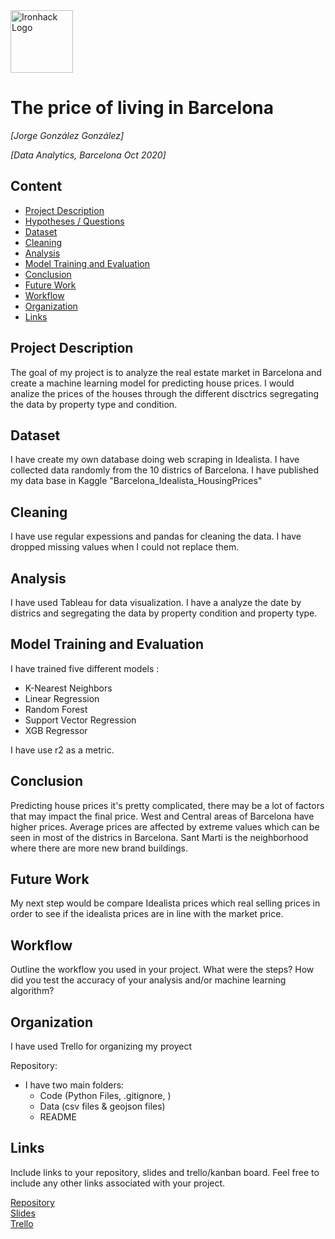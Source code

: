 <img src="https://bit.ly/2VnXWr2" alt="Ironhack Logo" width="100"/>

# The price of living in Barcelona
*[Jorge González González]*

*[Data Analytics, Barcelona Oct 2020]*

## Content
- [Project Description](#project-description)
- [Hypotheses / Questions](#hypotheses-questions)
- [Dataset](#dataset)
- [Cleaning](#cleaning)
- [Analysis](#analysis)
- [Model Training and Evaluation](#model-training-and-evaluation)
- [Conclusion](#conclusion)
- [Future Work](#future-work)
- [Workflow](#workflow)
- [Organization](#organization)
- [Links](#links)

## Project Description
The goal of my project is to analyze the real estate market in Barcelona and create a machine learning model for predicting house prices.
I would analize the prices of the houses through the different disctrics segregating the data by property type and condition.


## Dataset
I have create my own database doing web scraping in Idealista.
I have collected data randomly from the 10 districs of Barcelona.
I have published my data base in Kaggle "Barcelona_Idealista_HousingPrices"

## Cleaning
I have use regular expessions and pandas for cleaning the data. I have dropped missing values when I could not replace them.

## Analysis
I have used Tableau for data visualization.
I have a analyze the date by districs and segregating the data by property condition and property type.


## Model Training and Evaluation
I have trained five different models : 
- K-Nearest Neighbors
- Linear Regression
- Random Forest
- Support Vector Regression
- XGB Regressor

I have use r2 as a metric.

## Conclusion
Predicting house prices it's pretty complicated, there may be a lot of factors that may impact the final price.
West and Central areas of Barcelona have higher prices. 
Average prices are affected by extreme values which can be seen in most of the districs in Barcelona.
Sant Marti is the neighborhood where there are more new brand buildings.

## Future Work
My next step would be compare Idealista prices which real selling prices in order to see if the idealista prices are in line with the market price.

## Workflow
Outline the workflow you used in your project. What were the steps?
How did you test the accuracy of your analysis and/or machine learning algorithm?

## Organization
I have used Trello for organizing my proyect

Repository:
- I have two main folders:
	- Code (Python Files, .gitignore, )
	- Data (csv files & geojson files)
	- README 

## Links
Include links to your repository, slides and trello/kanban board. Feel free to include any other links associated with your project.


[Repository](https://github.com/Jyu-as/Project-Week-8-Final-Project/blob/master/your-project/README.md)  
[Slides](https://docs.google.com/presentation/d/1H6QvCdSc6cJSL3QJMT-gw5GrnjwGF1B49OrD5vKln6g/edit#slide=id.gb17d8b65db_0_92)  
[Trello](https://trello.com/b/Uk3rX5IR/final-project-bcn-real-state)  

